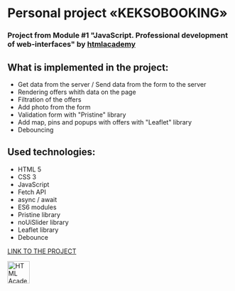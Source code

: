 # Personal project «KEKSOBOOKING»

### Project from Module #1 "JavaScript. Professional development of web-interfaces" by [htmlacademy](https://htmlacademy.ru)

## What is implemented in the project:

  * Get data from the server / Send data from the form to the server
  * Rendering offers whith data on the page
  * Filtration of the offers
  * Add photo from the form
  * Validation form with "Pristine" library
  * Add map, pins and popups with offers with "Leaflet" library
  * Debouncing

## Used technologies:

  * HTML 5
  * CSS 3
  * JavaScript
  * Fetch API
  * async / await
  * ES6 modules
  * Pristine library
  * noUiSlider library
  * Leaflet library
  * Debounce

[LINK TO THE PROJECT](https://alina1859.github.io/Keksobooking/index.html)

<a href="https://htmlacademy.ru/intensive/javascript"><img align="left" width="50" height="50" alt="HTML Academy" src="https://up.htmlacademy.ru/static/img/intensive/javascript/logo-for-github-2.png"></a>
